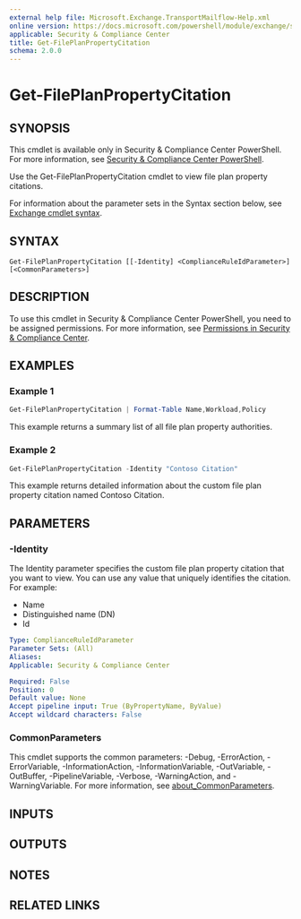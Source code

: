 ```yaml
---
external help file: Microsoft.Exchange.TransportMailflow-Help.xml
online version: https://docs.microsoft.com/powershell/module/exchange/set-fileplanpropertycitation
applicable: Security & Compliance Center
title: Get-FilePlanPropertyCitation
schema: 2.0.0
---
```


# Get-FilePlanPropertyCitation

## SYNOPSIS
This cmdlet is available only in Security & Compliance Center PowerShell. For more information, see [Security & Compliance Center PowerShell](https://docs.microsoft.com/powershell/exchange/scc-powershell).

Use the Get-FilePlanPropertyCitation cmdlet to view file plan property citations.

For information about the parameter sets in the Syntax section below, see [Exchange cmdlet syntax](https://docs.microsoft.com/powershell/exchange/exchange-cmdlet-syntax).

## SYNTAX

```
Get-FilePlanPropertyCitation [[-Identity] <ComplianceRuleIdParameter>] [<CommonParameters>]
```

## DESCRIPTION
To use this cmdlet in Security & Compliance Center PowerShell, you need to be assigned permissions. For more information, see [Permissions in Security & Compliance Center](https://go.microsoft.com/fwlink/p/?LinkId=511920).

## EXAMPLES

### Example 1
```powershell
Get-FilePlanPropertyCitation | Format-Table Name,Workload,Policy
```

This example returns a summary list of all file plan property authorities.

### Example 2
```powershell
Get-FilePlanPropertyCitation -Identity "Contoso Citation"
```

This example returns detailed information about the custom file plan property citation named Contoso Citation.

## PARAMETERS

### -Identity
The Identity parameter specifies the custom file plan property citation that you want to view. You can use any value that uniquely identifies the citation. For example:

- Name
- Distinguished name (DN)
- Id

```yaml
Type: ComplianceRuleIdParameter
Parameter Sets: (All)
Aliases:
Applicable: Security & Compliance Center

Required: False
Position: 0
Default value: None
Accept pipeline input: True (ByPropertyName, ByValue)
Accept wildcard characters: False
```

### CommonParameters
This cmdlet supports the common parameters: -Debug, -ErrorAction, -ErrorVariable, -InformationAction, -InformationVariable, -OutVariable, -OutBuffer, -PipelineVariable, -Verbose, -WarningAction, and -WarningVariable. For more information, see [about_CommonParameters](https://go.microsoft.com/fwlink/p/?LinkID=113216).

## INPUTS

###  

## OUTPUTS

###  

## NOTES

## RELATED LINKS
